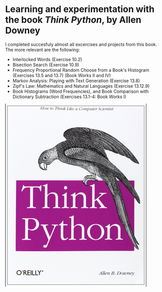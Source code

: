 # Learning and experimentation with the book *Think Python*, by Allen Downey

I completed succesfuly almost all excercises and projects from this book. The more relevant are the following:

* Interlocked Words (Exercise 10.2)
* Bisection Search (Exercise 10.9)
* Frequency Proportional Random Choose from a Book's Histogram (Exercises 13.5 and 13.7) (Book Works II and IV)
* Markov Analysis: Playing with Text Generation (Exercise 13.8)
* Zipf's Law: Mathematics and Natural Languages (Exercise 13.12.9)
* Book Histograms (Word Frequencies), and Book Comparison with Dictionary Subtraction (Exercises 13.1-4: Book Works I)

<img src="readme_images/thinkpython-cover.png" alt="'Think Python' is a great book!" width="450px" aling="left"/>
